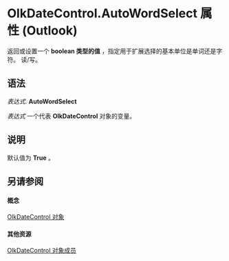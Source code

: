 
# OlkDateControl.AutoWordSelect 属性 (Outlook)

返回或设置一个 **boolean 类型的值** ，指定用于扩展选择的基本单位是单词还是字符。 读/写。


## 语法

 _表达式_. **AutoWordSelect**

 _表达式_ 一个代表 **OlkDateControl** 对象的变量。


## 说明

默认值为 **True** 。


## 另请参阅


#### 概念


[OlkDateControl 对象](bd0c6bbe-c348-c748-41fe-0cf7ecebcc1e.md)
#### 其他资源


[OlkDateControl 对象成员](6bc09aee-2f4e-5042-a653-52c0c09068c5.md)